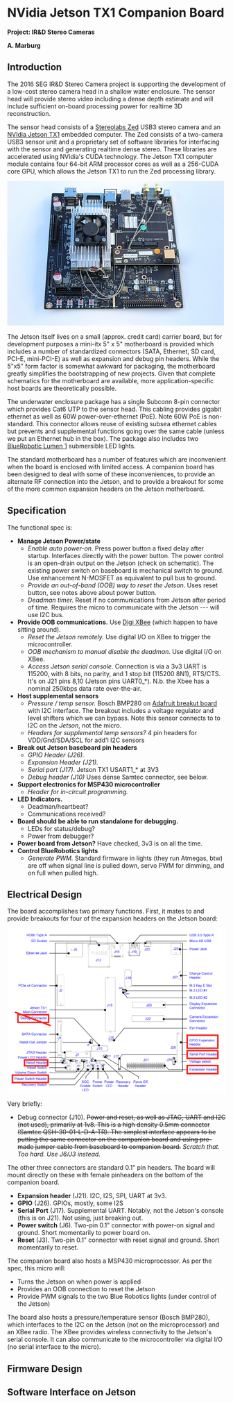 NVidia Jetson TX1 Companion Board
=================================

__Project: IR&D Stereo Cameras__

__A. Marburg__


Introduction
------------

The 2016 SEG IR&D Stereo Camera project is supporting the development of a low-cost
stereo camera head in a shallow water enclosure.   The sensor head
will provide stereo video including a dense depth estimate and will include
sufficient on-board processing power for realtime 3D reconstruction.

The sensor head consists of a [Stereolabs
Zed](https://www.stereolabs.com/zed/specs/) USB3 stereo camera and an [NVIdia
Jetson TX1](http://www.nvidia.com/object/jetson-tx1-module.html) embedded
computer.   The Zed consists of a two-camera USB3 sensor unit and a proprietary
set of software libraries for interfacing with the sensor and generating
realtime dense stereo.  These libraries are accelerated using NVidia's CUDA
technology.  The Jetson TX1 computer module contains four 64-bit ARM processor
cores as well as a 256-CUDA core GPU, which allows the Jetson TX1 to run the Zed
processing library.

![Jetson TX1 base board](jetson_tx1.jpg)

The Jetson itself lives on a small (approx. credit card) carrier board, but for
development purposes a mini-itx 5" x 5" motherboard is provided which includes a
number of standardized connectors (SATA, Ethernet, SD card, PCI-E, mini-PCI-E)
as well as expansion and debug pin headers.   While the 5"x5" form factor is
somewhat awkward for packaging, the motherboard greatly simplifies the
bootstrapping of new projects.   Given that complete schematics for the
motherboard are available, more application-specific host boards are
theoretically possible.

The underwater enclosure package has a single Subconn 8-pin connector which
provides Cat6 UTP to the sensor head.  This cabling provides gigabit ethernet as
well as 60W power-over-ethernet (PoE).  Note 60W PoE is non-standard. This
connector allows reuse of existing subsea ethernet cables but prevents and
supplemental functions going over the same cable (unless we put an Ethernet hub
in the box).      The package also includes two [BlueRobotic Lumen
1](https://www.bluerobotics.com/store/electronics/lumen-light-r1/) submersible
LED lights.

The standard motherboard has a number of features which are inconvenient when
the board is enclosed with limited access.  A companion board has been designed
to deal with some of these inconveniences, to provide an alternate RF connection
into the Jetson, and to provide a breakout for some of the more common expansion
headers on the Jetson motherboard.

Specification
-------------

The functional spec is:

* **Manage Jetson Power/state**
	* *Enable auto power-on.*	 Press power button a fixed delay after startup.   Interfaces directly with the power button.  The power control is an open-drain output on the Jetson (check on schematic).   The existing power switch on baseboard is mechanical switch to ground.   Use enhancement N-MOSFET as equivalent to pull bus to ground.
	* *Provide an out-of-band (OOB) way to reset the Jetson.* Uses reset button, see notes above about power button.
	* *Deadman timer.*  Reset if no communications from Jetson after period of time.  Requires the micro to communicate with the Jetson --- will use I2C bus.
* **Provide OOB communications.**  Use [Digi XBee](http://www.digi.com/products/xbee-rf-solutions/modules/xbee-802-15-4) (which happen to have sitting around).
	* *Reset the Jetson remotely.*  Use digital I/O on XBee to trigger the microcontroller.
	* *OOB mechanism to manual disable the deadman.*  Use digital I/O on XBee.
	* *Access Jetson serial console.*  Connection is via a 3v3 UART is 115200, with 8 bits, no parity, and 1 stop bit (115200 8N1), RTS/CTS.  It's on J21 pins 8,10 (Jetson pins UART0_*).  N.b. the Xbee has a nominal 250kbps data rate over-the-air.
* **Host supplemental sensors**
	* *Pressure / temp sensor.*  Bosch BMP280 on [Adafruit breakut board](https://www.adafruit.com/products/2651) with I2C interface.  The breakout includes a voltage regulator and level shifters which we can bypass.   Note this sensor connects to to I2C on the *Jetson*, not the micro.
	* *Headers for supplemental temp sensors?* 4 pin headers for VDD/Gnd/SDA/SCL for add'l I2C sensors
* **Break out Jetson baseboard pin headers**
	* *GPIO Header (J26).*
	* *Expansion Header (J21).*
	* *Serial port (J17).* Jetson TX1 USART1_* at 3V3
	* *Debug header (J10)*   Uses dense Samtec connector, see below.
* **Support electronics for MSP430 microcontroller**
	* *Header for in-circuit programming.*
* **LED Indicators.**
	* Deadman/heartbeat?
	* Communications received?
* **Board should be able to run standalone for debugging.**
	* LEDs for status/debug?
	* Power from debugger?
* **Power board from Jetson?**  Have checked, 3v3 is on all the time.
* **Control BlueRobotics lights**
	* *Generate PWM.* Standard firmware in lights (they run Atmegas, btw) are off when signal line is pulled down, servo PWM for dimming, and on full when pulled high.

Electrical Design
------

The board accomplishes two primary functions.  First, it mates to and provide
breakouts for four of the expansion headers on the Jetson board:

![Jetson TX1 base board](jetson_tx1_carrier_board_diagram.png)

Very briefly:

 * Debug connector (J10).   ~~Power and reset, as well as JTAG, UART and I2C (not used), primarily at 1v8.   This is a high density 0.5mm connector (Samtec QSH-30-01-L-D-A-TR).  The simplest interface appears to be putting the same connector on the companion board and using pre-made jumper cable from baseboard to companion board.~~  *Scratch that.  Too hard.  Use J6/J3 instead.*

The other three connectors are standard 0.1" pin headers.  The board will mount directly on these with female pinheaders on the bottom of the companion board.

* **Expansion header** (J21).  I2C, I2S, SPI, UART at 3v3.
* **GPIO** (J26).   GPIOs, mostly, some I2S
* **Serial Port** (J17).   Supplemental UART.  Notably, not the Jetson's console (this is on J21).  Not using, just breaking out.
* **Power switch** (J6).   Two-pin 0.1" connector with power-on signal and ground.  Short momentarily to power board on.
* **Reset** (J3).   Two-pin 0.1" connector with reset signal and ground.  Short momentarily to reset.


The companion board also hosts a MSP430 microprocessor.  As per the spec, this micro will:

 * Turns the Jetson on when power is applied
 * Provides an OOB connection to reset the Jetson
 * Provide PWM signals to the two Blue Robotics lights (under control of the Jetson)

The board also hosts a pressure/temperature sensor (Bosch BMP280), which interfaces to the
I2C on the Jetson (not on the microprocessor) and an XBee radio.  The XBee provides
wireless connectivity to the Jetson's serial console.  It can also communicate to the microcontroller via digital I/O (no serial interface to the micro).

Firmware Design
-----



Software Interface on Jetson
------